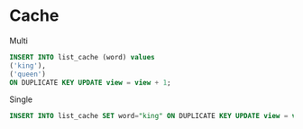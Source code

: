 # Cache

Multi

```sql
INSERT INTO list_cache (word) values
('king'),
('queen')
ON DUPLICATE KEY UPDATE view = view + 1;
```

Single

```sql
INSERT INTO list_cache SET word="king" ON DUPLICATE KEY UPDATE view = view + 1;
```
